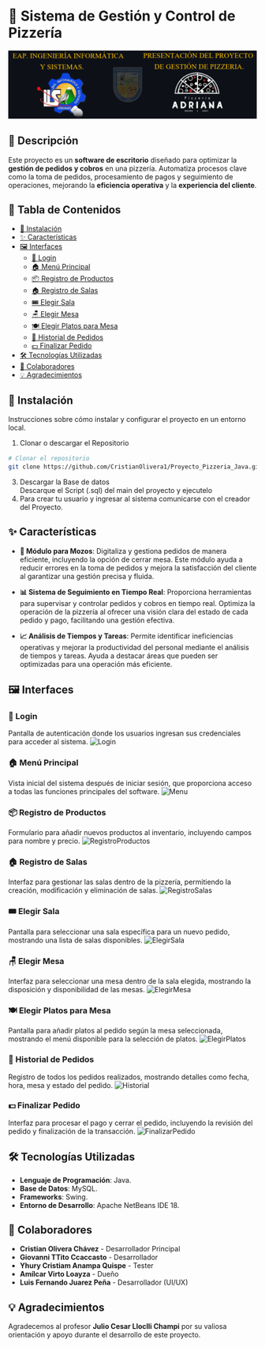 # 🍕 Sistema de Gestión y Control de Pizzería
![Portada](src/Img/portadaReadme.png)

## 📝 Descripción

Este proyecto es un **software de escritorio** diseñado para optimizar la **gestión de pedidos y cobros** en una pizzería. Automatiza procesos clave como la toma de pedidos, procesamiento de pagos y seguimiento de operaciones, mejorando la **eficiencia operativa** y la **experiencia del cliente**.

## 📑 Tabla de Contenidos

- [🔧 Instalación](#-instalación)
- [✨ Características](#-características)
- [🖼️ Interfaces](#-interfaces)
  - [🔐 Login](#-login)
  - [🏠 Menú Principal](#-menú-principal)
  - [📦 Registro de Productos](#-registro-de-productos)
  - [🏠 Registro de Salas](#-registro-de-salas)
  - [🎟️ Elegir Sala](#-elegir-sala)
  - [🪑 Elegir Mesa](#-elegir-mesa)
  - [🍽️ Elegir Platos para Mesa](#-elegir-platos-para-mesa)
  - [📜 Historial de Pedidos](#-historial-de-pedidos)
  - [💵 Finalizar Pedido](#-finalizar-pedido)
- [🛠️ Tecnologías Utilizadas](#-tecnologías-utilizadas)
- [👥 Colaboradores](#-colaboradores)
- [💡 Agradecimientos](#-agradecimientos)


## 🔧 Instalación
  Instrucciones sobre cómo instalar y configurar el proyecto en un entorno local.  
  1. Clonar o descargar el Repositorio   
  ```bash
# Clonar el repositorio
git clone https://github.com/CristianOlivera1/Proyecto_Pizzeria_Java.git
  ```
  3. Descargar la Base de datos  
    Descarque el Script (.sql) del main del proyecto y ejecutelo
  4. Para crear tu usuario y ingresar al sistema comunicarse con el creador del Proyecto.
    
## ✨ Características
- **📝 Módulo para Mozos**: Digitaliza y gestiona pedidos de manera eficiente, incluyendo la opción de cerrar mesa. Este módulo ayuda a reducir errores en la toma de pedidos y mejora la satisfacción del cliente al garantizar una gestión precisa y fluida.

- **📊 Sistema de Seguimiento en Tiempo Real**: Proporciona herramientas para supervisar y controlar pedidos y cobros en tiempo real. Optimiza la operación de la pizzería al ofrecer una visión clara del estado de cada pedido y pago, facilitando una gestión efectiva.

- **📈 Análisis de Tiempos y Tareas**: Permite identificar ineficiencias operativas y mejorar la productividad del personal mediante el análisis de tiempos y tareas. Ayuda a destacar áreas que pueden ser optimizadas para una operación más eficiente.

## 🖼️ Interfaces

### 🔐 Login
Pantalla de autenticación donde los usuarios ingresan sus credenciales para acceder al sistema.
![Login](Documentacion/Diseño_UI_Java/1.-Login_Usuario.png)

### 🏠 Menú Principal
Vista inicial del sistema después de iniciar sesión, que proporciona acceso a todas las funciones principales del software.
![Menu](Documentacion/Diseño_UI_Java/2.-Menu_principal.png)

### 📦 Registro de Productos
Formulario para añadir nuevos productos al inventario, incluyendo campos para nombre y precio.
![RegistroProductos](Documentacion/Diseño_UI_Java/3.-Registro_Productos.png)

### 🏠 Registro de Salas
Interfaz para gestionar las salas dentro de la pizzería, permitiendo la creación, modificación y eliminación de salas.
![RegistroSalas](Documentacion/Diseño_UI_Java/4.-Registro_Sala.png)

### 🎟️ Elegir Sala
Pantalla para seleccionar una sala específica para un nuevo pedido, mostrando una lista de salas disponibles.
![ElegirSala](Documentacion/Diseño_UI_Java/5.-Elegir_Sala.png)

### 🪑 Elegir Mesa
Interfaz para seleccionar una mesa dentro de la sala elegida, mostrando la disposición y disponibilidad de las mesas.
![ElegirMesa](Documentacion/Diseño_UI_Java/6.-Elegir_Mesa.png)

### 🍽️ Elegir Platos para Mesa
Pantalla para añadir platos al pedido según la mesa seleccionada, mostrando el menú disponible para la selección de platos.
![ElegirPlatos](Documentacion/Diseño_UI_Java/7.-Elegir_platos_para_mesa.png)

### 📜 Historial de Pedidos
Registro de todos los pedidos realizados, mostrando detalles como fecha, hora, mesa y estado del pedido.
![Historial](Documentacion/Diseño_UI_Java/8.-Visualizar_en_historial_pedido.png)
### 💵 Finalizar Pedido
Interfaz para procesar el pago y cerrar el pedido, incluyendo la revisión del pedido y finalización de la transacción.
![FinalizarPedido](Documentacion/Diseño_UI_Java/9.-Finalizar_pedido.png)

## 🛠️ Tecnologías Utilizadas

- **Lenguaje de Programación**: Java.
- **Base de Datos**: MySQL.
- **Frameworks**: Swing.
- **Entorno de Desarrollo**: Apache NetBeans IDE 18​.

## 👥 Colaboradores

- **Cristian Olivera Chávez** - Desarrollador Principal
- **Giovanni TTito Ccaccasto** - Desarrollador
- **Yhury Cristiam Anampa Quispe** - Tester
- **Amílcar Virto Loayza** - Dueño
- **Luis Fernando Juarez Peña** - Desarrollador (UI/UX)

## 💡 Agradecimientos

Agradecemos al profesor **Julio Cesar Lloclli Champi** por su valiosa orientación y apoyo durante el desarrollo de este proyecto.


